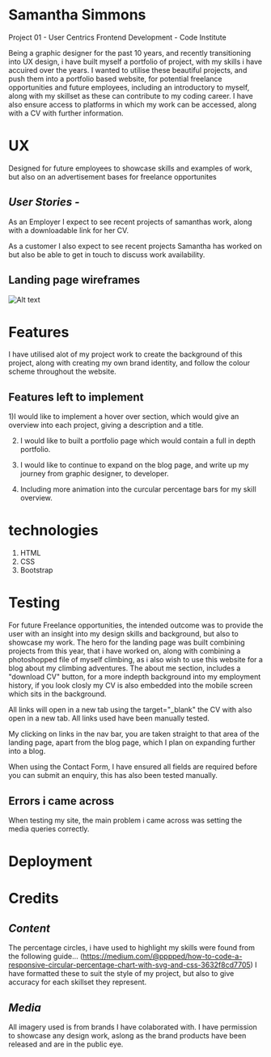 
# Samantha Simmons

Project 01 - User Centrics Frontend Development - Code Institute

Being a graphic designer for the past 10 years, and recently transitioning into UX design, i have built myself a portfolio of project, with my skills i have accuired over the years. I wanted to utilise these beautiful projects, and push them into a portfolio based website, for potential freelance opportunities and future employees, including an introductory to myself, along with my skillset as these can contribute to my coding career. I have also ensure access to platforms in which my work can be accessed, along with a CV with further information.

# UX

Designed for future employees to showcase skills and examples of work, but also on an advertisement bases for freelance opportunites

## *User Stories -*

As an Employer I expect to see recent projects of samanthas work, along with a downloadable link for her CV.

As a customer I also expect to see recent projects Samantha has worked on but also be able to get in touch to discuss work availability.

## Landing page wireframes


![Alt text](relative/path/to/Wireframe-sketchup.jpeg?raw=true "Title")

# Features
I have utilised alot of my project work to create the background of this project, along with creating my own brand identity, and follow the colour scheme throughout the website.

## Features left to implement
1)I would like to implement a hover over section, which would give an overview into each project, giving a description and a title.

2) I would like to built a portfolio page which would contain a full in depth portfolio.

3) I would like to continue to expand on the blog page, and write up my journey from graphic designer, to developer.

4) Including more animation into the curcular percentage bars for my skill overview.

# technologies
1. HTML
2. CSS
3. Bootstrap 

# Testing
For future Freelance opportunities, the intended outcome was to provide the user with an insight into my design skills and background, but also to showcase my work. The hero for the landing page was built combining projects from this year, that i have worked on, along with combining a photoshopped file of myself climbing, as i also wish to use this website for a blog about my climbing adventures.
The about me section, includes a "download CV" button, for a more indepth background into my employment history, if you look closly my CV is also embedded into the mobile screen which sits in the background.

All links will open in a new tab using the target="_blank" the CV with also open in a new tab. All links used have been manually tested.

My clicking on links in the nav bar, you are taken straight to that area of the landing page, apart from the blog page, which I plan on expanding further into a blog.

When using the Contact Form, I have ensured all fields are required before you can submit an enquiry, this has also been tested manually.

## Errors i came across
When testing my site, the main problem i came across was setting the media queries correctly.

# Deployment

# Credits

## *Content*
The percentage circles, i have used to highlight my skills were found from the following guide... 
(https://medium.com/@pppped/how-to-code-a-responsive-circular-percentage-chart-with-svg-and-css-3632f8cd7705) I have formatted these to suit the style of my project, but also to give accuracy for each skillset they represent.


## *Media*
All imagery used is from brands I have colaborated with. I have permission to showcase any design work, aslong as the brand products have been released and are in the public eye.

